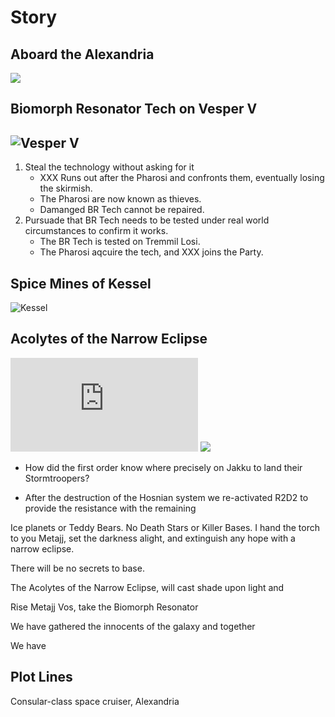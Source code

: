

# Story

## Aboard the Alexandria

![](http://cdn.obsidianportal.com/assets/27609/RepublicC70Frigate-TCW.jpg)

## Biomorph Resonator Tech on Vesper V

![Vesper V](http://img2.wikia.nocookie.net/__cb20130114154426/starwars/images/e/e8/Starbasecarida.jpg)
----
1. Steal the technology without asking for it
    - XXX Runs out after the Pharosi and confronts them, eventually losing the skirmish. 
    - The Pharosi are now known as thieves. 
    - Damanged BR Tech cannot be repaired.
1. Pursuade that BR Tech needs to be tested under real world circumstances to confirm it works.
    - The BR Tech is tested on Tremmil Losi. 
    - The Pharosi aqcuire the tech, and XXX joins the Party.


## Spice Mines of Kessel
![Kessel](http://vignette1.wikia.nocookie.net/starwars/images/a/ab/Spice_Mines_of_Kessel.png/revision/latest?cb=20140929054610)

## Acolytes of the Narrow Eclipse

![](http://jkhub.org/index.php?app=downloads&module=display&section=screenshot&record=42600&id=2498&full=1)
![](https://images-cdn.fantasyflightgames.com/filer_public/60/2b/602b5336-0fa5-43d5-990b-ce4934c9abbc/swa30-sunclouds.jpg)

* How did the first order know where precisely on Jakku to land their Stormtroopers?

* After the destruction of the Hosnian system we re-activated R2D2 to provide the resistance with the remaining 

Ice planets or Teddy Bears. No Death Stars or Killer Bases. I hand the torch to you Metajj, set the darkness alight, and extinguish any hope with a narrow eclipse. 

There will be no secrets to base. 

The Acolytes of the Narrow Eclipse, will cast shade upon light and 

Rise Metajj Vos, take the Biomorph Resonator 


We have gathered the innocents of the galaxy and together 

We have 



## Plot Lines

Consular-class space cruiser, Alexandria



